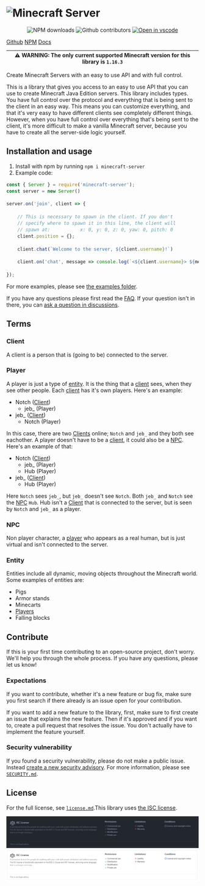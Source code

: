 # ![Minecraft Server](/assets/Minecraft%20Server.png)

<p align="center">
    <img src="https://img.shields.io/npm/dt/minecraft-server" alt="NPM downloads">
    <img src="https://img.shields.io/github/contributors/OscarNOW/minecraft-server" alt="Github contributors">
    <a href="https://vscode.dev/github/OscarNOW/minecraft-server">
        <img src="https://img.shields.io/badge/open%20in-vscode-brightgreen" alt="Open in vscode">
    </a>
</p>

[Github](https://github.com/OscarNOW/minecraft-server/)
[NPM](https://www.npmjs.com/package/minecraft-server)
[Docs](https://oscarnow.github.io/minecraft-server/)

| :warning: WARNING: The only current supported Minecraft version for this library is `1.16.3` |
| -------------------------------------------------------------------------------------------- |

Create Minecraft Servers with an easy to use API and with full control.

This is a library that gives you access to an easy to use API that you can use to create Minecraft Java Edition servers. This library includes types. You have full control over the protocol and everything that is being sent to the client in an easy way. This means you can customize everything, and that it's very easy to have different clients see completely different things. However, when you have full control over everything that's being sent to the client, it's more difficult to make a vanilla Minecraft server, because you have to create all the server-side logic yourself.

## **Installation and usage**
1. Install with npm by running `npm i minecraft-server`
1. Example code:
```js
const { Server } = require('minecraft-server');
const server = new Server()

server.on('join', client => {

    // This is necessary to spawn in the client. If you don't
    // specify where to spawn it in this line, the client will
    // spawn at:           x: 0, y: 0, z: 0, yaw: 0, pitch: 0
    client.position = {};

    client.chat(`Welcome to the server, ${client.username}!`)

    client.on('chat', message => console.log(`<${client.username}> ${message}`))

});
```

For more examples, please see [the examples folder](https://github.com/OscarNOW/minecraft-server/tree/main/examples).

If you have any questions please first read the [FAQ](https://github.com/OscarNOW/minecraft-server/blob/main/FAQ.md). If your question isn't in there, you can [ask a question in discussions](https://github.com/OscarNOW/minecraft-server/discussions/new?category=questions).

## **Terms**

### Client
A client is a person that is (going to be) connected to the server.

### Player
A player is just a type of [entity](#entity). It is the thing that a [client](#client) sees, when they see other people. Each [client](#client) has it's own players. Here's an example: 

* Notch ([Client](#client))
    * jeb_ (Player)
* jeb_ ([Client](#player))
    * Notch (Player)

In this case, there are two [Clients](#client) online; `Notch` and `jeb_` and they both see eachother. A player doesn't have to be a [client](#client), it could also be a [NPC](#npc). Here's an example of that:

* Notch ([Client](#client))
    * jeb_ (Player)
    * Hub (Player)
* jeb_ ([Client](#player))
    * Hub (Player)

Here `Notch` sees `jeb_`, but `jeb_` doesn't see `Notch`. Both `jeb_` and `Notch` see the [NPC](#npc) `Hub`. Hub isn't a [Client](#client) that is connected to the server, but is seen by `Notch` and `jeb_` as a player.

### NPC
Non player character, a [player](#player) who appears as a real human, but is just virtual and isn't connected to the server.

### Entity
Entities include all dynamic, moving objects throughout the Minecraft world. Some examples of entities are:
* Pigs
* Armor stands
* Minecarts
* [Players](#player)
* Falling blocks

## Contribute
If this is your first time contributing to an open-source project, don't worry. We'll help you through the whole process. If you have any questions, please let us know!

### Expectations
If you want to contribute, whether it's a new feature or bug fix, make sure you first search if there already is an issue open for your contribution.

If you want to add a new feature to the library, first, make sure to first create an issue that explains the new feature. Then if it's approved and if you want to, create a pull request that resolves the issue. You don't actually have to implement the feature yourself.

### Security vulnerability
If you found a security vulnerability, please do not make a public issue. Instead [create a new security advisory](https://github.com/OscarNOW/minecraft-server/security/advisories/new). For more information, please see [`SECURITY.md`](https://github.com/OscarNOW/minecraft-server/blob/main/SECURITY.md).

## License
For the full license, see [`license.md`](https://github.com/OscarNOW/minecraft-server/blob/main/license.md).This library uses [the ISC license](https://opensource.org/licenses/ISC).

![Explanation of ISC license](/assets/ISC%20license/github/dark.png#gh-dark-mode-only)
![Explanation of ISC license](/assets/ISC%20license/github/light.png#gh-light-mode-only)